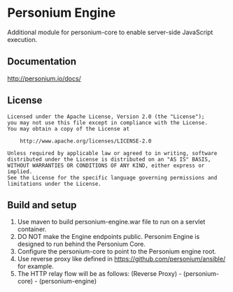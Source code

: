 # Personium Engine

Additional module for personium-core to enable server-side JavaScript execution.

## Documentation

http://personium.io/docs/

## License

    Licensed under the Apache License, Version 2.0 (the "License");
    you may not use this file except in compliance with the License.
    You may obtain a copy of the License at

        http://www.apache.org/licenses/LICENSE-2.0

    Unless required by applicable law or agreed to in writing, software
    distributed under the License is distributed on an "AS IS" BASIS,
    WITHOUT WARRANTIES OR CONDITIONS OF ANY KIND, either express or implied.
    See the License for the specific language governing permissions and
    limitations under the License.

## Build and setup

1. Use maven to build personium-engine.war file to run on a servlet container.
1. DO NOT make the Engine endpoints public. Personim Engine is designed to run behind the Personium Core.
1. Configure the personium-core to point to the Personium engine root.
1. Use reverse proxy like defined in https://github.com/personium/ansible/ for example.
1. The HTTP relay flow will be as follows:
  (Reverse Proxy) - (personium-core) - (personium-engine)
